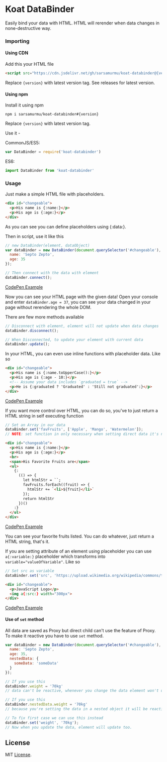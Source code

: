 # Koat DataBinder
Easily bind your data with HTML. HTML will rerender when data changes in none-destructive way.

### Importing
#### Using CDN
Add this your HTML file
```html
<script src="https://cdn.jsdelivr.net/gh/sarsamurmu/koat-databinder@{version}/dist/koat-databinder.js">
```
Replace `{version}` with latest version tag. See releases for latest version.
#### Using npm
Install it using npm
```
npm i sarsamurmu/koat-databinder#{version}
```
Replace `{version}` with latest version tag.

Use it -

CommonJS/ES5:
```js
var DataBinder = require('koat-databinder')
```
ES6:
```js
import DataBinder from 'koat-databinder'
```
### Usage
Just make a simple HTML file with placeholders.
```html
<div id="changeable">
  <p>His name is {:name:}</p>
  <p>His age is {:age:}</p>
</div>
```
As you can see you can define placeholders using {:data:}.

Then in script, use it like this
```js
// new DataBinder(element, dataObject)
var dataBinder = new DataBinder(document.querySelector('#changeable'), {
  name: 'Septo Zepto',
  age: 35
});

// Then connect with the data with element
dataBinder.connect();
```
[CodePen Example](https://codepen.io/sarsamurmu/pen/mddxPme)

Now you can see your HTML page with the given data! Open your console and enter `dataBinder.age = 37`, you can see your data changed in your page without rerendering the whole DOM.

There are few more methods available
```js
// Disconnect with element, element will not update when data changes
dataBinder.disconnect();

// When Disconnected, to update your element with current data
dataBinder.update();
```

In your HTML, you can even use inline functions with placeholder data. Like so
```html
<div id="changeable">
  <p>His name is {:name.toUpperCase():}</p>
  <p>His age is {:age - 10:}</p>
  <!-- Assume your data includes `graduated = true` -->
  <p>He is {:graduated ? 'Graduated' : 'Still not graduated':}</p>
</div>
```
[CodePen Example](https://codepen.io/sarsamurmu/pen/RwwMagP)

If you want more control over HTML, you can do so, you've to just return a HTML string in self executing function
```js
// Set an Array in our data
dataBinder.set('favFruits', ['Apple', 'Mango', 'Watermelon']);
// NOTE: set function in only necessary when setting direct data it's not necessary for nested data.
```
```html
<div id="changeable">
  <p>His name is {:name:}</p>
  <p>His age is {:age:}</p>
  <br>
  <span>His Favorite Fruits are</span>
  <ul>
    {:
      (() => {
        let htmlStr = ``;
        favFruits.forEach((fruit) => {
          htmlStr += `<li>${fruit}</li>`
        });
        return htmlStr
      })()
    :}
  </ul>
</div>
```
[CodePen Example](https://codepen.io/sarsamurmu/pen/eYYMZEj)

You can see your favorite fruits listed. You can do whatever, just return a HTML string, that's it.

If you are setting attribute of an element using placeholder you can use `a{:variable:}` placeholder which transforms into `variable="valueOfVariable"`. Like so
```js
// Set src as variable
dataBinder.set('src', 'https://upload.wikimedia.org/wikipedia/commons/thumb/6/6a/JavaScript-logo.png/600px-JavaScript-logo.png')
```
```html
<div id="changeable">
  <p>JavaScript Logo</p>
  <img a{:src:} width="300px">
</div>
```
[CodePen Example](https://codepen.io/sarsamurmu/pen/XWWEdzy)

#### Use of `set` method
All data are saved as Proxy but direct child can't use the feature of Proxy. To make it reactive you have to use `set` method.
```js
var dataBinder = new DataBinder(document.querySelector('#changeable'), {
  name: 'Septo Zepto',
  age: 35,
  nestedData: {
    someData: 'someData'
  }
});

// If you use this
dataBinder.weight = '70kg'
// data can't be reactive, whenever you change the data element won't update

// If you use this
dataBinder.nestedData.weight = '70kg'
// because you're setting the data in a nested object it will be reactive, whenever you update the data, element will update too.

// To fix first case we can use this instead
dataBinder.set('weight', '70kg');
// Now when you update the data, element will update too.
```

## License
MIT [License](https://github.com/sarsamurmu/koat-databinder/blob/master/LICENSE.md).
